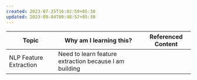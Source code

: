 ```yaml
---
created: 2023-07-25T16:02:59+05:30
updated: 2023-09-04T09:48:57+05:30
---
```

| Topic                  | Why am I learning this? | Referenced Content |
| ---------------------- | ----------------------- | ------------------ |
| NLP Feature Extraction | Need to learn feature extraction because I am building                        |                    |